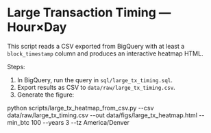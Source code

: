 # Large Transaction Timing — Hour×Day

This script reads a CSV exported from BigQuery with at least a `block_timestamp` column and produces an interactive heatmap HTML.

Steps:
1. In BigQuery, run the query in `sql/large_tx_timing.sql`.
2. Export results as CSV to `data/raw/large_tx_timing.csv`.
3. Generate the figure:

python scripts/large_tx_heatmap_from_csv.py --csv data/raw/large_tx_timing.csv --out data/figs/large_tx_heatmap.html --min_btc 100 --years 3 --tz America/Denver
